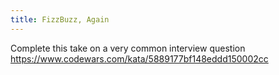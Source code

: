 ```yaml
---
title: FizzBuzz, Again
---
```


Complete this take on a very common interview question https://www.codewars.com/kata/5889177bf148eddd150002cc
